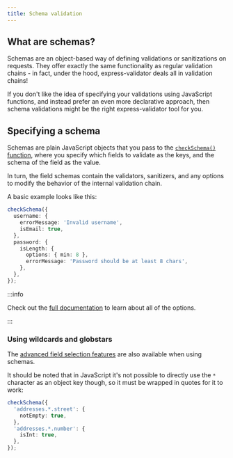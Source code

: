 ```yaml
---
title: Schema validation
---
```


## What are schemas?

Schemas are an object-based way of defining validations or sanitizations on requests.
They offer exactly the same functionality as regular validation chains - in fact, under the hood,
express-validator deals all in validation chains!

If you don't like the idea of specifying your validations using JavaScript functions, and instead
prefer an even more declarative approach, then schema validations might be the right express-validator
tool for you.

## Specifying a schema

Schemas are plain JavaScript objects that you pass to the [`checkSchema()` function](../api/check-schema.md),
where you specify which fields to validate as the keys, and the schema of the field as the value.

In turn, the field schemas contain the validators, sanitizers, and any options to modify the behavior
of the internal validation chain.

A basic example looks like this:

```ts
checkSchema({
  username: {
    errorMessage: 'Invalid username',
    isEmail: true,
  },
  password: {
    isLength: {
      options: { min: 8 },
      errorMessage: 'Password should be at least 8 chars',
    },
  },
});
```

:::info

Check out the [full documentation](../api/check-schema.md#schema) to learn about all of the options.

:::

### Using wildcards and globstars

The [advanced field selection features](./field-selection.md#advanced-features) are also available
when using schemas.

It should be noted that in JavaScript it's not possible to directly use the `*` character as an
object key though, so it must be wrapped in quotes for it to work:

```ts
checkSchema({
  'addresses.*.street': {
    notEmpty: true,
  },
  'addresses.*.number': {
    isInt: true,
  },
});
```
